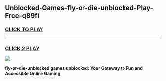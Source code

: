 
## Unblocked-Games-fly-or-die-unblocked-Play-Free-q89fi
<h3>
<a href="https://premium76.site?title=fly-or-die-unblocked&ref=15A">CLICK TO PLAY</a></h3>
<hr>

<h3>
<a href="https://premium76.site?title=fly-or-die-unblocked&ref=15A">CLICK 2 PLAY</a>
  
</h3>

<a href="https://premium76.site?title=fly-or-die-unblocked&ref=15A"><img src="https://clearcache.store/games.png"></a>


**fly-or-die-unblocked games unblocked: Your Gateway to Fun and Accessible Online Gaming**
